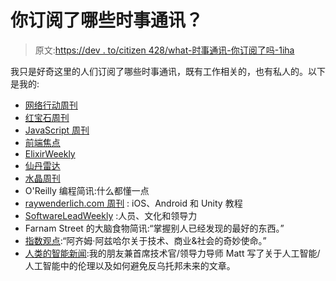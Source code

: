# 你订阅了哪些时事通讯？

> 原文:[https://dev . to/citizen 428/what-时事通讯-你订阅了吗-1iha](https://dev.to/citizen428/what-newsletters-are-you-subscribed-to-1iha)

我只是好奇这里的人们订阅了哪些时事通讯，既有工作相关的，也有私人的。以下是我的:

*   [网络行动周刊](https://webopsweekly.com)
*   [红宝石周刊](https://rubyweekly.com)
*   [JavaScript 周刊](https://javascriptweekly.com)
*   [前端焦点](https://frontendfoc.us)
*   [ElixirWeekly](https://elixirweekly.net)
*   [仙丹雷达](http://plataformatec.com.br/elixir-radar/weekly-newsletter)
*   [水晶周刊](http://crystalweekly.com)
*   O'Reilly 编程简讯:什么都懂一点
*   [raywenderlich.com 周刊](https://www.raywenderlich.com/newsletter) : iOS、Android 和 Unity 教程
*   [SoftwareLeadWeekly](http://softwareleadweekly.com) :人员、文化和领导力
*   Farnam Street 的大脑食物简讯:“掌握别人已经发现的最好的东西。”
*   [指数观点](http://www.exponentialview.co):“阿齐姆·阿兹哈尔关于技术、商业&社会的奇妙使命。”
*   [人类的智能新闻](https://www.mrmattwright.com/news/):我的朋友兼首席技术官/领导力导师 Matt 写了关于人工智能/人工智能中的伦理以及如何避免反乌托邦未来的文章。